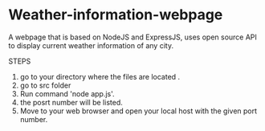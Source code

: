 # Weather-information-webpage
A webpage that is based on NodeJS and ExpressJS, uses open source API to display current weather information of any city. 

STEPS

1. go to your directory where the files are located .
2. go to src folder
3. Run command 'node app.js'.
4. the posrt number will be listed.
5. Move to your web browser and open your local host with the given port number.
